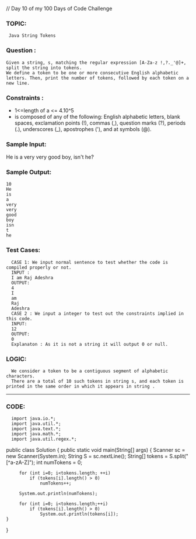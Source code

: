 // Day 10 of my 100 Days of Code Challenge 
  ### TOPIC:  
     Java String Tokens
   
  ### Question : 
    Given a string, s, matching the regular expression [A-Za-z !,?._'@]+, split the string into tokens. 
    We define a token to be one or more consecutive English alphabetic letters. Then, print the number of tokens, followed by each token on a new line.
  ### Constraints :
   * 1<=length of a <= 4.10^5
   * is composed of any of the following: 
   English alphabetic letters, blank spaces, exclamation points (!), commas (,), question marks (?), periods (.), underscores (_), apostrophes ('), and at symbols (@).
   
  ### Sample Input:
   He is a very very good boy, isn't he?
  ### Sample Output:
    10
    He
    is
    a
    very
    very
    good
    boy
    isn
    t
    he
  ### Test Cases:
      CASE 1: We input normal sentence to test whether the code is compiled properly or not.
      INPUT :
      I am Raj Adeshra
      OUTPUT:
      4
      I
      am
      Raj
      Adeshra
      CASE 2 : We input a integer to test out the constraints implied in this code.
      INPUT:
      12
      OUTPUT:
      0
      Explanaton : As it is not a string it will output 0 or null.
  ### LOGIC:
  
      We consider a token to be a contiguous segment of alphabetic characters. 
      There are a total of 10 such tokens in string s, and each token is printed in the same order in which it appears in string .
  --------------------------------------------------------------------------------------------------------------------------------------------------
  ### CODE:
      import java.io.*;
      import java.util.*;
      import java.text.*;
      import java.math.*;
      import java.util.regex.*;

public class Solution {
    public static void main(String[] args) {
         Scanner sc = new Scanner(System.in);
         String S = sc.nextLine();
         String[] tokens = S.split("[^a-zA-Z]");
         int numTokens = 0;
        
         for (int i=0; i<tokens.length; ++i) 
             if (tokens[i].length() > 0) 
                 numTokens++;
             
         System.out.println(numTokens);
        
         for (int i=0; i<tokens.length;++i)
             if (tokens[i].length() > 0)
                 System.out.println(tokens[i]);
    }
}

      
   
   
   
